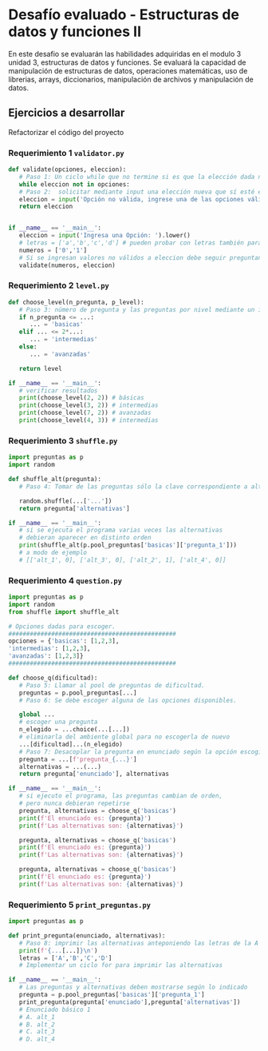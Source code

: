 # Desafío evaluado - Estructuras de datos y funciones II

En este desafio se evaluarán las habilidades adquiridas en el modulo 3 unidad 3, estructuras de datos y funciones. Se evaluará la capacidad de manipulación de estructuras de datos, operaciones matemáticas, uso de librerias, arrays, diccionarios, manipulación de archivos y manipulación de datos.

## Ejercicios a desarrollar

Refactorizar el código del proyecto

### Requerimiento 1 `validator.py`

```python
def validate(opciones, eleccion):
   # Paso 1: Un ciclo while que no termine si es que la elección dada no es parte de las opciones.
   while eleccion not in opciones:
   # Paso 2:  solicitar mediante input una elección nueva que sí esté entre las opciones dadas
   eleccion = input('Opción no válida, ingrese una de las opciones válidas: ')
   return eleccion


if __name__ == '__main__':
   eleccion = input('Ingresa una Opción: ').lower()
   # letras = ['a','b','c','d'] # pueden probar con letras también para verificar su funcionamiento.
   numeros = ['0','1']
   # Si se ingresan valores no válidos a eleccion debe seguir preguntando
   validate(numeros, eleccion)
```

### Requerimiento 2 `level.py`

```python
def choose_level(n_pregunta, p_level):
   # Paso 3: número de pregunta y las preguntas por nivel mediante un if/elif/else
   if n_pregunta <= ...:
      ... = 'basicas'
   elif ... <= 2*...:
      ... = 'intermedias'
   else:
      ... = 'avanzadas'

   return level

if __name__ == '__main__':
   # verificar resultados
   print(choose_level(2, 2)) # básicas
   print(choose_level(3, 2)) # intermedias
   print(choose_level(7, 2)) # avanzadas
   print(choose_level(4, 3)) # intermedias
```

### Requerimiento 3 `shuffle.py`

```python
import preguntas as p
import random

def shuffle_alt(pregunta):
   # Paso 4: Tomar de las preguntas sólo la clave correspondiente a alternativas y estas deben ser mezcladas.

   random.shuffle(...['...'])
   return pregunta['alternativas']

if __name__ == '__main__':
   # si se ejecuta el programa varias veces las alternativas
   # debieran aparecer en distinto orden
   print(shuffle_alt(p.pool_preguntas['basicas']['pregunta_1']))
   # a modo de ejemplo
   # [['alt_1', 0], ['alt_3', 0], ['alt_2', 1], ['alt_4', 0]]
```

### Requerimiento 4 `question.py`

```python
import preguntas as p
import random
from shuffle import shuffle_alt

# Opciones dadas para escoger.
###############################################
opciones = {'basicas': [1,2,3],
'intermedias': [1,2,3],
'avanzadas': [1,2,3]}
###############################################

def choose_q(dificultad):
   # Paso 5: Llamar al pool de preguntas de dificultad.
   preguntas = p.pool_preguntas[...]
   # Paso 6: Se debe escoger alguna de las opciones disponibles.

   global ...
   # escoger una pregunta
   n_elegido = ...choice(...[...])
   # eliminarla del ambiente global para no escogerla de nuevo
   ...[dificultad]...(n_elegido)
   # Paso 7: Desacoplar la pregunta en enunciado según la opción escogida y su respectivas alternativas mezcladas con la función shuffle_alt().
   pregunta = ...[f'pregunta_{...}']
   alternativas = ...(...)
   return pregunta['enunciado'], alternativas

if __name__ == '__main__':
   # si ejecuto el programa, las preguntas cambian de orden,
   # pero nunca debieran repetirse
   pregunta, alternativas = choose_q('basicas')
   print(f'El enunciado es: {pregunta}')
   print(f'Las alternativas son: {alternativas}')

   pregunta, alternativas = choose_q('basicas')
   print(f'El enunciado es: {pregunta}')
   print(f'Las alternativas son: {alternativas}')

   pregunta, alternativas = choose_q('basicas')
   print(f'El enunciado es: {pregunta}')
   print(f'Las alternativas son: {alternativas}')
```

### Requerimiento 5 `print_preguntas.py`

```python
import preguntas as p

def print_pregunta(enunciado, alternativas):
   # Paso 8: imprimir las alternativas anteponiendo las letras de la A a la D
   print(f'{...[...]}\n')
   letras = ['A','B','C','D']
   # Implementar un ciclo for para imprimir las alternativas

if __name__ == '__main__':
   # Las preguntas y alternativas deben mostrarse según lo indicado
   pregunta = p.pool_preguntas['basicas']['pregunta_1']
   print_pregunta(pregunta['enunciado'],pregunta['alternativas'])
   # Enunciado básico 1
   # A. alt_1
   # B. alt_2
   # C. alt_3
   # D. alt_4
```
